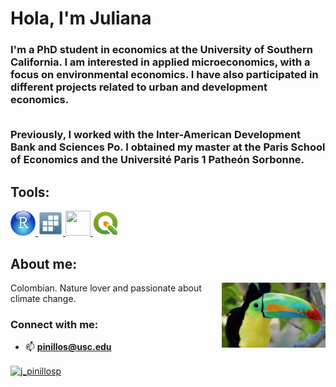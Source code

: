 

<!--  <img align="center">![alt text](https://github.com/JPinillos/miscellaneous/blob/main/aviario001.jpg?raw=true) <br/> -->

<h1 align="left">Hola, I'm Juliana</h1> 

<h3 align="left">I'm a PhD student in economics at the University of Southern California. I am interested in applied microeconomics, with a focus on environmental economics. I have also participated in different projects related to urban and development economics.  <br> <br/>

Previously, I worked with the Inter-American Development Bank and Sciences Po. I obtained my master at the Paris School of Economics and the Université Paris 1 Patheón Sorbonne.</h3>

<h2 align="left">Tools:</h3>

<p align="left">
<a href="https://rstudio.com//" target="_blank"> <img src="https://github.com/JPinillos/miscellaneous/blob/main/logos/RStudio.png" alt="R" width="40" height="40"/> </a> <a href="https://www.stata.com/" target="_blank"> <img src="https://github.com/JPinillos/miscellaneous/blob/main/logos/stata.jpg?raw=true alt="Stata" width="40" height="40"/>
</a> <a href="[https://www.stata.com/](https://www.python.org/)" target="_blank"> <img src="https://github.com/JPinillos/miscellaneous/blob/main/logos/python1.png raw=true alt="Python" width="40" height="40"/>
</a> <a href="https://www.mathworks.com/products/matlab.html" target="_blank"> </a>
<a href="https://qgis.org/en/site/" target="_blank"> <img src="https://github.com/JPinillos/miscellaneous/blob/main/logos/qgis.png" alt="QGIS" width="40" height="40"/> </a> </p>

<h2 align="left">About me:</h3> 

<img align="right" width="33%" src="https://github.com/JPinillos/miscellaneous/blob/main/logos/aviario001.jpg?raw=true">

Colombian. Nature lover and passionate about climate change.



<h3 align="left">Connect with me:</h3>

- 📫 **pinillos@usc.edu**
<p align="left">
<a href="https://twitter.com/j_pinillosp" target="blank"><img align="center" src="https://cdn.jsdelivr.net/npm/simple-icons@3.0.1/icons/twitter.svg" alt="j_pinillosp" height="30" width="40" /></a>
</p>
